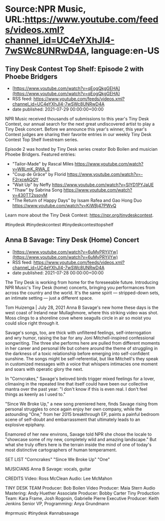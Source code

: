 # Source:NPR Music, URL:https://www.youtube.com/feeds/videos.xml?channel_id=UC4eYXhJI4-7wSWc8UNRwD4A, language:en-US

## Tiny Desk Contest Top Shelf: Episode 2 with Phoebe Bridgers
 - [https://www.youtube.com/watch?v=qEogQkgGEHA](https://www.youtube.com/watch?v=qEogQkgGEHA)
 - RSS feed: https://www.youtube.com/feeds/videos.xml?channel_id=UC4eYXhJI4-7wSWc8UNRwD4A
 - date published: 2021-07-29 00:00:00+00:00

NPR Music received thousands of submissions to this year's Tiny Desk Contest, our annual search for the next great undiscovered artist to play a Tiny Desk concert. Before we announce this year's winner, this year's Contest judges are sharing their favorite entries in our weekly Tiny Desk Contest Top Shelf livestream series.

Episode 2 was hosted by Tiny Desk series creator Bob Boilen and musician Phoebe Bridgers. Featured entries:
- "Tailor-Made" by Rascal Miles https://www.youtube.com/watch?v=W8LmK_RWA_E 
- "Coup de Grâce" by Florid https://www.youtube.com/watch?v=-F2rxceAQQY
- "Wait Up" by Neffy https://www.youtube.com/watch?v=SIYD1PYJaUE
- "Thaw" by Sabrina Song https://www.youtube.com/watch?v=430TT2ssoyM 
- "The Return of Happy Days" by Issam Rafea and Gao Hong Duo https://www.youtube.com/watch?v=KiWBj47PWvQ 

Learn more about the Tiny Desk Contest: https://npr.org/tinydeskcontest.

#tinydesk #tinydeskcontest #tinydeskcontesttopshelf

## Anna B Savage: Tiny Desk (Home) Concert
 - [https://www.youtube.com/watch?v=6uMyPRYjIYw](https://www.youtube.com/watch?v=6uMyPRYjIYw)
 - RSS feed: https://www.youtube.com/feeds/videos.xml?channel_id=UC4eYXhJI4-7wSWc8UNRwD4A
 - date published: 2021-07-28 00:00:00+00:00

The Tiny Desk is working from home for the foreseeable future. Introducing NPR Music's Tiny Desk (home) concerts, bringing you performances from across the country and the world. It's the same spirit — stripped-down sets, an intimate setting — just a different space.

Tom Huizenga | July 28, 2021
Anna B Savage's new home these days is the west coast of Ireland near Mullaghmore, where this striking video was shot. Moss clings to a shoreline cove where seagulls circle in air so moist you could slice right through it.

Savage's songs, too, are thick with unfiltered feelings, self-interrogation and wry humor, raising the bar for any Joni Mitchell-inspired confessional songwriting. The three she performs here are pulled from different moments in her career and personal life but cohere around the theme of struggling in the darkness of a toxic relationship before emerging into self-confident sunshine. The songs might be self-referential, but like Mitchell's they speak in customized messages with a voice that whispers intimacies one moment and soars with operatic glory the next.

In "Corncrakes," Savage's beloved birds trigger mixed feelings for a lover, climaxing in the repeated line that itself could have been our collective mantra over the past year: "I don't know if this is even real. I don't feel things as keenly as I used to."

"Since We Broke Up," a new song premiered here, finds Savage rising from personal struggles to once again enjoy her own company, while the astounding "One," from her 2015 breakthrough EP, paints a painful bedroom scene of self-doubt and embarrassment that ultimately leads to an explosive epiphany.

Enamored of her new environs, Savage told NPR she chose the locale to "showcase some of my new, completely wild and amazing landscape." But what she truly offers here is the terrain inside the mind of one of today's most distinctive cartographers of human temperament.

SET LIST
"Corncrakes"
"Since We Broke Up"
"One"

MUSICIANS
Anna B Savage: vocals, guitar

CREDITS
Video: Ross McClean
Audio: Lee McMahon

TINY DESK TEAM
Producer: Bob Boilen
Video Producer: Maia Stern
Audio Mastering: Andy Huether
Associate Producer: Bobby Carter
Tiny Production Team: Kara Frame, Josh Rogosin, Gabrielle Pierre
Executive Producer: Keith Jenkins
Senior VP, Programming: Anya Grundmann

#nprmusic #tinydesk #annabsavage

